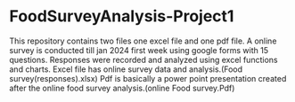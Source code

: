 # FoodSurveyAnalysis-Project1

This repository contains two files one excel file and one pdf file.
A online survey is conducted till jan 2024 first week using google forms with 15 questions. Responses were recorded and analyzed using excel functions and charts.
Excel file has online survey data and analysis.(Food survey(responses).xlsx)
Pdf is basically a power point presentation created after the online food survey analysis.(online Food survey.Pdf)
